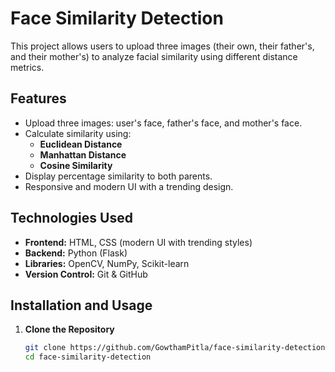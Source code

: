 # Face Similarity Detection

This project allows users to upload three images (their own, their father's, and their mother's) to analyze facial similarity using different distance metrics.

## Features
- Upload three images: user's face, father's face, and mother's face.
- Calculate similarity using:
  - **Euclidean Distance**
  - **Manhattan Distance**
  - **Cosine Similarity**
- Display percentage similarity to both parents.
- Responsive and modern UI with a trending design.

## Technologies Used
- **Frontend:** HTML, CSS (modern UI with trending styles)
- **Backend:** Python (Flask)
- **Libraries:** OpenCV, NumPy, Scikit-learn
- **Version Control:** Git & GitHub

## Installation and Usage

1. **Clone the Repository**
   ```bash
   git clone https://github.com/GowthamPitla/face-similarity-detection.git
   cd face-similarity-detection
